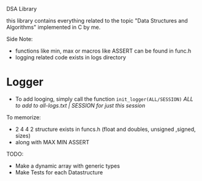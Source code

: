 DSA Library

this library contains everything related to the topic "Data Structures and Algorithms" implemented in C by me.

Side Note:

- functions like min, max or macros like ASSERT can be found in func.h
- logging related code exists in logs directory

# Logger

- To add looging, simply call the function `init_logger(ALL/SESSION)` _ALL to add to all-logs.txt | SESSION for just this session_

To memorize:

- 2 4 4 2 structure exists in funcs.h (float and doubles, unsigned ,signed, sizes)
- along with MAX MIN ASSERT

TODO:

- Make a dynamic array with generic types
- Make Tests for each Datastructure
